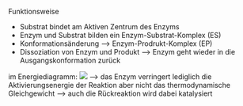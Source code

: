 Funktionsweise
- Substrat bindet am Aktiven Zentrum des Enzyms
- Enzym und Substrat bilden ein Enzym-Substrat-Komplex (ES)
- Konformationsänderung --> Enzym-Prodrukt-Komplex (EP)
- Dissoziation von Enzym und Produkt --> Enzym geht wieder in die Ausgangskonformation zurück

im Energiediagramm:
![](Pasted%20image%2020240607111158.png)
--> das Enzym verringert lediglich die Aktivierungsenergie der Reaktion aber nicht das thermodynamische Gleichgewicht
--> auch die Rückreaktion wird dabei katalysiert 